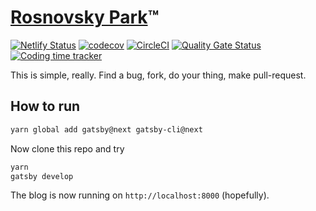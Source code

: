 # [Rosnovsky Park](https://rosnovsky.us)™

[![Netlify Status](https://api.netlify.com/api/v1/badges/43748f50-6cc7-4e65-9356-048408536938/deploy-status)](https://app.netlify.com/sites/rosnovsky/deploys) [![codecov](https://codecov.io/gh/rosnovsky/rosnovskyus/branch/master/graph/badge.svg)](https://codecov.io/gh/rosnovsky/rosnovskyus) [![CircleCI](https://circleci.com/gh/rosnovsky/rosnovskyus.svg?style=svg)](https://circleci.com/gh/rosnovsky/rosnovskyus) [![Quality Gate Status](https://sonarcloud.io/api/project_badges/measure?project=rosnovsky_rosnovskyus&metric=alert_status)](https://sonarcloud.io/dashboard?id=rosnovsky_rosnovskyus) [![Coding time tracker](https://wakatime.com/badge/bitbucket/rosnovsky/rosnovsky-us.svg)](https://wakatime.com/badge/bitbucket/rosnovsky/rosnovskyus)



This is simple, really. Find a bug, fork, do your thing, make pull-request.

## How to run

```bash
yarn global add gatsby@next gatsby-cli@next
```

Now clone this repo and try

```bash
yarn
gatsby develop
```

The blog is now running on `http://localhost:8000` (hopefully).
